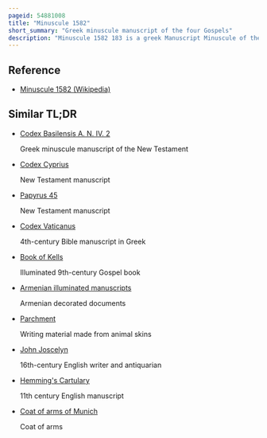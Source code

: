 ```yaml
---
pageid: 54881008
title: "Minuscule 1582"
short_summary: "Greek minuscule manuscript of the four Gospels"
description: "Minuscule 1582 183 is a greek Manuscript Minuscule of the four Gospels written on Parchment. It is dated to 948 by a Colophon. It was written by a Monk named Ephraim there are at least four other Manuscripts known to have been written by him including a new Testament Manuscript Minuscule 1739. It is considered to be Part of a Group of Manuscripts known as family 1 as a leading Member, with a very similar Text to minuscule 1."
---
```


## Reference

- [Minuscule 1582 (Wikipedia)](https://en.wikipedia.org/?curid=54881008)

## Similar TL;DR

- [Codex Basilensis A. N. IV. 2](/tldr/en/codex-basilensis-a-n-iv-2)

  Greek minuscule manuscript of the New Testament

- [Codex Cyprius](/tldr/en/codex-cyprius)

  New Testament manuscript

- [Papyrus 45](/tldr/en/papyrus-45)

  New Testament manuscript

- [Codex Vaticanus](/tldr/en/codex-vaticanus)

  4th-century Bible manuscript in Greek

- [Book of Kells](/tldr/en/book-of-kells)

  Illuminated 9th-century Gospel book

- [Armenian illuminated manuscripts](/tldr/en/armenian-illuminated-manuscripts)

  Armenian decorated documents

- [Parchment](/tldr/en/parchment)

  Writing material made from animal skins

- [John Joscelyn](/tldr/en/john-joscelyn)

  16th-century English writer and antiquarian

- [Hemming's Cartulary](/tldr/en/hemmings-cartulary)

  11th century English manuscript

- [Coat of arms of Munich](/tldr/en/coat-of-arms-of-munich)

  Coat of arms
